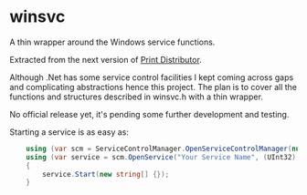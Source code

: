 # winsvc

A thin wrapper around the Windows service functions.

Extracted from the next version of [Print Distributor](http://www.printdistributor.com). 

Although .Net has some service control facilities I kept coming across gaps and complicating abstractions hence this project. The plan is to cover all the functions and structures described in winsvc.h with a thin wrapper.

No official release yet, it's pending some further development and testing.

Starting a service is as easy as:

```C#
    using (var scm = ServiceControlManager.OpenServiceControlManager(null, (UInt32) SCM_ACCESS.SC_MANAGER_ALL_ACCESS))
    using (var service = scm.OpenService("Your Service Name", (UInt32) SERVICE_ACCESS.SERVICE_ALL_ACCESS))
    {
        service.Start(new string[] {});
    }
```
